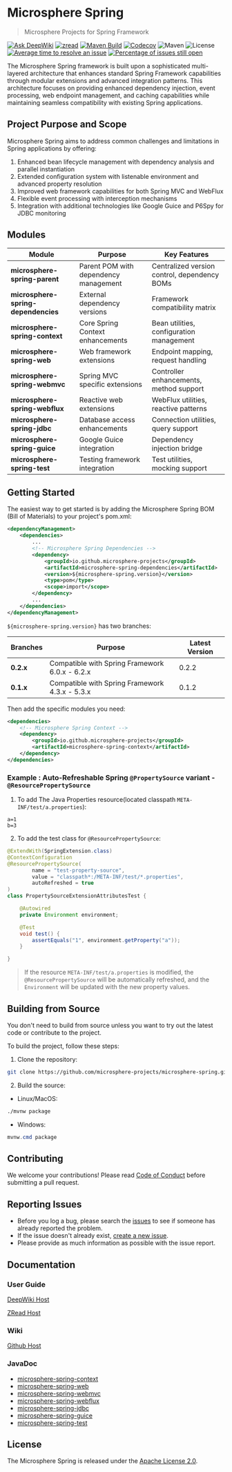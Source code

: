 # Microsphere Spring

> Microsphere Projects for Spring Framework

[![Ask DeepWiki](https://deepwiki.com/badge.svg)](https://deepwiki.com/microsphere-projects/microsphere-spring)
[![zread](https://img.shields.io/badge/Ask_Zread-_.svg?style=flat&color=00b0aa&labelColor=000000&logo=data%3Aimage%2Fsvg%2Bxml%3Bbase64%2CPHN2ZyB3aWR0aD0iMTYiIGhlaWdodD0iMTYiIHZpZXdCb3g9IjAgMCAxNiAxNiIgZmlsbD0ibm9uZSIgeG1sbnM9Imh0dHA6Ly93d3cudzMub3JnLzIwMDAvc3ZnIj4KPHBhdGggZD0iTTQuOTYxNTYgMS42MDAxSDIuMjQxNTZDMS44ODgxIDEuNjAwMSAxLjYwMTU2IDEuODg2NjQgMS42MDE1NiAyLjI0MDFWNC45NjAxQzEuNjAxNTYgNS4zMTM1NiAxLjg4ODEgNS42MDAxIDIuMjQxNTYgNS42MDAxSDQuOTYxNTZDNS4zMTUwMiA1LjYwMDEgNS42MDE1NiA1LjMxMzU2IDUuNjAxNTYgNC45NjAxVjIuMjQwMUM1LjYwMTU2IDEuODg2NjQgNS4zMTUwMiAxLjYwMDEgNC45NjE1NiAxLjYwMDFaIiBmaWxsPSIjZmZmIi8%2BCjxwYXRoIGQ9Ik00Ljk2MTU2IDEwLjM5OTlIMi4yNDE1NkMxLjg4ODEgMTAuMzk5OSAxLjYwMTU2IDEwLjY4NjQgMS42MDE1NiAxMS4wMzk5VjEzLjc1OTlDMS42MDE1NiAxNC4xMTM0IDEuODg4MSAxNC4zOTk5IDIuMjQxNTYgMTQuMzk5OUg0Ljk2MTU2QzUuMzE1MDIgMTQuMzk5OSA1LjYwMTU2IDE0LjExMzQgNS42MDE1NiAxMy43NTk5VjExLjAzOTlDNS42MDE1NiAxMC42ODY0IDUuMzE1MDIgMTAuMzk5OSA0Ljk2MTU2IDEwLjM5OTlaIiBmaWxsPSIjZmZmIi8%2BCjxwYXRoIGQ9Ik0xMy43NTg0IDEuNjAwMUgxMS4wMzg0QzEwLjY4NSAxLjYwMDEgMTAuMzk4NCAxLjg4NjY0IDEwLjM5ODQgMi4yNDAxVjQuOTYwMUMxMC4zOTg0IDUuMzEzNTYgMTAuNjg1IDUuNjAwMSAxMS4wMzg0IDUuNjAwMUgxMy43NTg0QzE0LjExMTkgNS42MDAxIDE0LjM5ODQgNS4zMTM1NiAxNC4zOTg0IDQuOTYwMVYyLjI0MDFDMTQuMzk4NCAxLjg4NjY0IDE0LjExMTkgMS42MDAxIDEzLjc1ODQgMS42MDAxWiIgZmlsbD0iI2ZmZiIvPgo8cGF0aCBkPSJNNCAxMkwxMiA0TDQgMTJaIiBmaWxsPSIjZmZmIi8%2BCjxwYXRoIGQ9Ik00IDEyTDEyIDQiIHN0cm9rZT0iI2ZmZiIgc3Ryb2tlLXdpZHRoPSIxLjUiIHN0cm9rZS1saW5lY2FwPSJyb3VuZCIvPgo8L3N2Zz4K&logoColor=ffffff)](https://zread.ai/microsphere-projects/microsphere-spring)
[![Maven Build](https://github.com/microsphere-projects/microsphere-spring/actions/workflows/maven-build.yml/badge.svg)](https://github.com/microsphere-projects/microsphere-spring/actions/workflows/maven-build.yml)
[![Codecov](https://codecov.io/gh/microsphere-projects/microsphere-spring/branch/dev/graph/badge.svg)](https://app.codecov.io/gh/microsphere-projects/microsphere-spring)
![Maven](https://img.shields.io/maven-central/v/io.github.microsphere-projects/microsphere-spring.svg)
![License](https://img.shields.io/github/license/microsphere-projects/microsphere-spring.svg)
[![Average time to resolve an issue](http://isitmaintained.com/badge/resolution/microsphere-projects/microsphere-spring.svg)](http://isitmaintained.com/project/microsphere-projects/microsphere-spring "Average time to resolve an issue")
[![Percentage of issues still open](http://isitmaintained.com/badge/open/microsphere-projects/microsphere-spring.svg)](http://isitmaintained.com/project/microsphere-projects/microsphere-spring "Percentage of issues still open")

The Microsphere Spring framework is built upon a sophisticated multi-layered architecture that enhances standard Spring
Framework capabilities through modular extensions and advanced integration patterns. This architecture focuses on
providing enhanced dependency injection, event processing, web endpoint management, and caching capabilities while
maintaining seamless compatibility with existing Spring applications.

## Project Purpose and Scope

Microsphere Spring aims to address common challenges and limitations in Spring applications by offering:

1. Enhanced bean lifecycle management with dependency analysis and parallel instantiation
2. Extended configuration system with listenable environment and advanced property resolution
3. Improved web framework capabilities for both Spring MVC and WebFlux
4. Flexible event processing with interception mechanisms
5. Integration with additional technologies like Google Guice and P6Spy for JDBC monitoring

## Modules

| **Module**                          | **Purpose**                           | **Key Features**                             |
|-------------------------------------|---------------------------------------|----------------------------------------------|
| **microsphere-spring-parent**       | Parent POM with dependency management | Centralized version control, dependency BOMs |
| **microsphere-spring-dependencies** | External dependency versions          | Framework compatibility matrix               |
| **microsphere-spring-context**      | Core Spring Context enhancements      | Bean utilities, configuration management     |
| **microsphere-spring-web**          | Web framework extensions              | Endpoint mapping, request handling           |
| **microsphere-spring-webmvc**       | Spring MVC specific extensions        | Controller enhancements, method support      |
| **microsphere-spring-webflux**      | Reactive web extensions               | WebFlux utilities, reactive patterns         |
| **microsphere-spring-jdbc**         | Database access enhancements          | Connection utilities, query support          |
| **microsphere-spring-guice**        | Google Guice integration              | Dependency injection bridge                  |
| **microsphere-spring-test**         | Testing framework integration         | Test utilities, mocking support              |

## Getting Started

The easiest way to get started is by adding the Microsphere Spring BOM (Bill of Materials) to your project's pom.xml:

```xml
<dependencyManagement>
    <dependencies>
        ...
        <!-- Microsphere Spring Dependencies -->
        <dependency>
            <groupId>io.github.microsphere-projects</groupId>
            <artifactId>microsphere-spring-dependencies</artifactId>
            <version>${microsphere-spring.version}</version>
            <type>pom</type>
            <scope>import</scope>
        </dependency>
        ...
    </dependencies>
</dependencyManagement>
```

`${microsphere-spring.version}` has two branches:

| **Branches** | **Purpose**                                    | **Latest Version** |
|--------------|------------------------------------------------|--------------------|
| **0.2.x**    | Compatible with Spring Framework 6.0.x - 6.2.x | 0.2.2              |
| **0.1.x**    | Compatible with Spring Framework 4.3.x - 5.3.x | 0.1.2              |

Then add the specific modules you need:

```xml
<dependencies>
    <!-- Microsphere Spring Context -->
    <dependency>
        <groupId>io.github.microsphere-projects</groupId>
        <artifactId>microsphere-spring-context</artifactId>
    </dependency>
</dependencies>
```

### Example : Auto-Refreshable Spring `@PropertySource` variant - `@ResourcePropertySource`

1. To add The Java Properties resource(located classpath `META-INF/test/a.properties`):

```properties
a=1
b=3
```

2. To add the test class for `@ResourcePropertySource`:

```java
@ExtendWith(SpringExtension.class)
@ContextConfiguration
@ResourcePropertySource(
        name = "test-property-source",
        value = "classpath*:/META-INF/test/*.properties",
        autoRefreshed = true
)
class PropertySourceExtensionAttributesTest {

    @Autowired
    private Environment environment;

    @Test
    void test() {
        assertEquals("1", environment.getProperty("a"));
    }

}
```

> If the resource `META-INF/test/a.properties` is modified, the `@ResourcePropertySource` will be automatically
> refreshed, and the `Environment` will be updated with the new property values.

## Building from Source

You don't need to build from source unless you want to try out the latest code or contribute to the project.

To build the project, follow these steps:

1. Clone the repository:

```bash
git clone https://github.com/microsphere-projects/microsphere-spring.git
```

2. Build the source:

- Linux/MacOS:

```bash
./mvnw package
```

- Windows:

```powershell
mvnw.cmd package
```

## Contributing

We welcome your contributions! Please read [Code of Conduct](./CODE_OF_CONDUCT.md) before submitting a pull request.

## Reporting Issues

* Before you log a bug, please search the [issues](https://github.com/microsphere-projects/microsphere-spring/issues)
  to see if someone has already reported the problem.
* If the issue doesn't already
  exist, [create a new issue](https://github.com/microsphere-projects/microsphere-spring/issues/new).
* Please provide as much information as possible with the issue report.

## Documentation

### User Guide

[DeepWiki Host](https://deepwiki.com/microsphere-projects/microsphere-spring)

[ZRead Host](https://zread.ai/microsphere-projects/microsphere-spring)

### Wiki

[Github Host](https://github.com/microsphere-projects/microsphere-spring/wiki)

### JavaDoc

- [microsphere-spring-context](https://javadoc.io/doc/io.github.microsphere-projects/microsphere-spring-context)
- [microsphere-spring-web](https://javadoc.io/doc/io.github.microsphere-projects/microsphere-spring-web)
- [microsphere-spring-webmvc](https://javadoc.io/doc/io.github.microsphere-projects/microsphere-spring-webmvc)
- [microsphere-spring-webflux](https://javadoc.io/doc/io.github.microsphere-projects/microsphere-spring-webflux)
- [microsphere-spring-jdbc](https://javadoc.io/doc/io.github.microsphere-projects/microsphere-spring-jdbc)
- [microsphere-spring-guice](https://javadoc.io/doc/io.github.microsphere-projects/microsphere-spring-guice)
- [microsphere-spring-test](https://javadoc.io/doc/io.github.microsphere-projects/microsphere-spring-test)

## License

The Microsphere Spring is released under the [Apache License 2.0](https://www.apache.org/licenses/LICENSE-2.0).